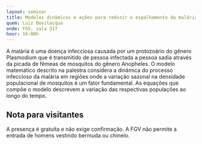 ```yaml
---
layout: seminar
title: Modelos dinâmicos e ações para reduzir o espalhamento da malária
quem: Luiz Bevilacqua
onde: FGV, sala 317
hour: 16:00h
---
```


A malária é uma doença infecciosa causada por um protozoário do gênero
Plasmodium que é transmitido de pessoa infectada a pessoa sadia
através da picada de fêmeas de mosquitos do gênero Anopheles. O modelo
matemático descrito na palestra considera a dinâmica do processo
infeccioso da malária em regiões onde a variação sazonal na densidade
populacional de mosquitos é um fator fundamental.  As equações que
compõe o modelo descrevem a variação das respectivas populações ao
longo do tempo.

## Nota para visitantes

A presença é gratuíta e não exige confirmação. A FGV não permite a
entrada de homens vestindo bermuda ou chinelo.

